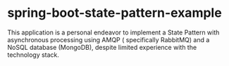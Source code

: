 # spring-boot-state-pattern-example
This application is a personal endeavor to implement a State Pattern with asynchronous processing using AMQP ( specifically RabbitMQ) and a NoSQL database (MongoDB), despite limited experience with the technology stack.
